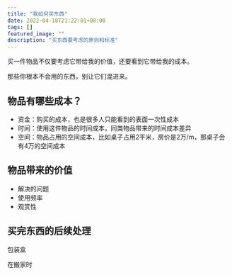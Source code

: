```yaml
---
title: "我如何买东西"
date: 2022-04-18T21:22:01+08:00
tags: []
featured_image: ""
description: "买东西要考虑的原则和标准"
---
```


买一件物品不仅要考虑它带给我的价值，还要看到它带给我的成本。

那些你根本不会用的东西，别让它们混进来。

## 物品有哪些成本？

* 资金：购买的成本，也是很多人只能看到的表面一次性成本
* 时间：使用这件物品的时间成本，同类物品带来的时间成本差异
* 空间：物品占用的空间成本，比如桌子占用2平米，房价是2万/m，那桌子会有4万的空间成本

## 物品带来的价值

* 解决的问题
* 使用频率
* 观赏性


## 买完东西的后续处理

包装盒

在搬家时




